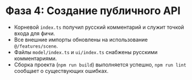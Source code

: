 # Фаза 4: Создание публичного API

- Корневой `index.ts` получил русский комментарий и служит точкой входа для фичи.
- Все внешние импорты обновлены на использование `@/features/scene`.
- Файлы `model/index.ts` и `ui/index.ts` снабжены русскими комментариями.
- Сборка проекта (`npm run build`) выполняется успешно, `npm run lint` сообщает о существующих ошибках.
